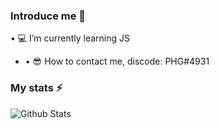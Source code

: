 ### Introduce me 👋

• 💻  I’m currently learning JS  
- • 😎  How to contact me, discode: PHG#4931

### My stats ⚡
![Github Stats](https://github-readme-stats.vercel.app/api?username=biud436&show_icons=true)
